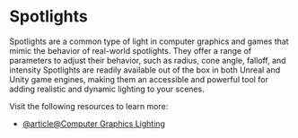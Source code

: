 # Spotlights

Spotlights are a common type of light in computer graphics and games that mimic the behavior of real-world spotlights. They offer a range of parameters to adjust their behavior, such as radius, cone angle, falloff, and intensity Spotlights are readily available out of the box in both Unreal and Unity game engines, making them an accessible and powerful tool for adding realistic and dynamic lighting to your scenes.

Visit the following resources to learn more:

- [@article@Computer Graphics Lighting](https://en.wikipedia.org/wiki/Computer_graphics_lighting)
